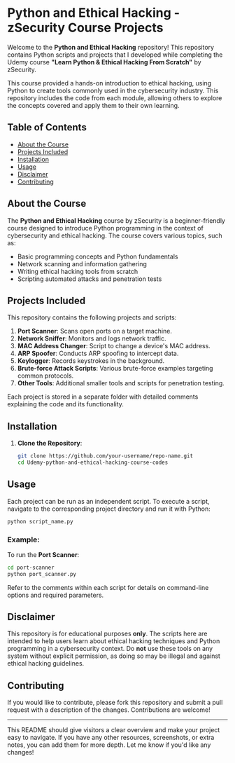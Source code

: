 # Python and Ethical Hacking - zSecurity Course Projects

Welcome to the **Python and Ethical Hacking** repository! This repository contains Python scripts and projects that I developed while completing the Udemy course **"Learn Python & Ethical Hacking From Scratch"** by zSecurity.

This course provided a hands-on introduction to ethical hacking, using Python to create tools commonly used in the cybersecurity industry. This repository includes the code from each module, allowing others to explore the concepts covered and apply them to their own learning.

## Table of Contents

- [About the Course](#about-the-course)
- [Projects Included](#projects-included)
- [Installation](#installation)
- [Usage](#usage)
- [Disclaimer](#disclaimer)
- [Contributing](#contributing)
  
## About the Course

The **Python and Ethical Hacking** course by zSecurity is a beginner-friendly course designed to introduce Python programming in the context of cybersecurity and ethical hacking. The course covers various topics, such as:
- Basic programming concepts and Python fundamentals
- Network scanning and information gathering
- Writing ethical hacking tools from scratch
- Scripting automated attacks and penetration tests

## Projects Included

This repository contains the following projects and scripts:

1. **Port Scanner**: Scans open ports on a target machine.
2. **Network Sniffer**: Monitors and logs network traffic.
3. **MAC Address Changer**: Script to change a device's MAC address.
4. **ARP Spoofer**: Conducts ARP spoofing to intercept data.
5. **Keylogger**: Records keystrokes in the background.
6. **Brute-force Attack Scripts**: Various brute-force examples targeting common protocols.
7. **Other Tools**: Additional smaller tools and scripts for penetration testing.

Each project is stored in a separate folder with detailed comments explaining the code and its functionality.

## Installation

1. **Clone the Repository**:
   ```bash
   git clone https://github.com/your-username/repo-name.git
   cd Udemy-python-and-ethical-hacking-course-codes
   ```


## Usage

Each project can be run as an independent script. To execute a script, navigate to the corresponding project directory and run it with Python:

```bash
python script_name.py
```

### Example:
To run the **Port Scanner**:
```bash
cd port-scanner
python port_scanner.py
```

Refer to the comments within each script for details on command-line options and required parameters.

## Disclaimer

This repository is for educational purposes **only**. The scripts here are intended to help users learn about ethical hacking techniques and Python programming in a cybersecurity context. Do **not** use these tools on any system without explicit permission, as doing so may be illegal and against ethical hacking guidelines.

## Contributing

If you would like to contribute, please fork this repository and submit a pull request with a description of the changes. Contributions are welcome!


---

This README should give visitors a clear overview and make your project easy to navigate. If you have any other resources, screenshots, or extra notes, you can add them for more depth. Let me know if you'd like any changes!
